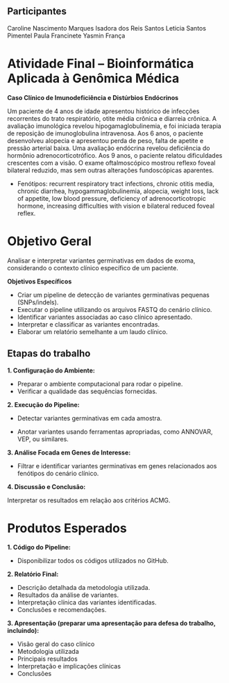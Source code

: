 ## Participantes

Caroline Nascimento Marques
Isadora dos Reis Santos
Leticia Santos Pimentel
Paula Francinete
Yasmin França

# Atividade Final – Bioinformática Aplicada à Genômica Médica

**Caso Clínico de Imunodeficiência e Distúrbios Endócrinos**

Um paciente de 4 anos de idade apresentou histórico de infecções recorrentes do trato respiratório, otite média crônica e diarreia crônica. A avaliação imunológica revelou hipogamaglobulinemia, e foi iniciada terapia de reposição de imunoglobulina intravenosa. Aos 6 anos, o paciente desenvolveu alopecia e apresentou perda de peso, falta de apetite e pressão arterial baixa. Uma avaliação endócrina revelou deficiência do hormônio adrenocorticotrófico. Aos 9 anos, o paciente relatou dificuldades crescentes com a visão. O exame oftalmoscópico mostrou reflexo foveal bilateral reduzido, mas sem outras alterações fundoscópicas aparentes.

- Fenótipos: recurrent respiratory tract infections, chronic otitis media, chronic diarrhea, hypogammaglobulinemia, alopecia, weight loss, lack of appetite, low blood pressure, deficiency of adrenocorticotropic hormone, increasing difficulties with vision e bilateral reduced foveal reflex.

# **Objetivo Geral**

Analisar e interpretar variantes germinativas em dados de exoma, considerando o contexto clínico específico de um paciente.

**Objetivos Específicos**

- Criar um pipeline de detecção de variantes germinativas pequenas (SNPs/indels).
- Executar o pipeline utilizando os arquivos FASTQ do cenário clínico.
- Identificar variantes associadas ao caso clínico apresentado.
- Interpretar e classificar as variantes encontradas.
- Elaborar um relatório semelhante a um laudo clínico.

## Etapas do trabalho

**1. Configuração do Ambiente:**

- Preparar o ambiente computacional para rodar o pipeline. 
- Verificar a qualidade das sequências fornecidas. 

**2. Execução do Pipeline:**

- Detectar variantes germinativas em cada amostra. 

- Anotar variantes usando ferramentas apropriadas, como ANNOVAR, VEP, ou similares. 

**3. Análise Focada em Genes de Interesse:**

- Filtrar e identificar variantes germinativas em genes relacionados aos fenótipos do cenário clínico. 

**4. Discussão e Conclusão:**

Interpretar os resultados em relação aos critérios ACMG.

# **Produtos Esperados**

**1. Código do Pipeline:**
- Disponibilizar todos os códigos utilizados no GitHub.

**2. Relatório Final:**
- Descrição detalhada da metodologia utilizada.
- Resultados da análise de variantes.
- Interpretação clínica das variantes identificadas.
- Conclusões e recomendações.

**3. Apresentação (preparar uma apresentação para defesa do trabalho, incluindo):**
- Visão geral do caso clínico
- Metodologia utilizada
- Principais resultados
- Interpretação e implicações clínicas
- Conclusões
